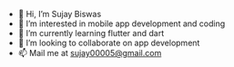 - 👋 Hi, I’m Sujay Biswas
- 👀 I’m interested in mobile app development and coding
- 🌱 I’m currently learning flutter and dart
- 💞️ I’m looking to collaborate on app development
- 📫 Mail me at sujay00005@gmail.com

<!---
sujay00005/sujay00005 is a ✨ special ✨ repository because its `README.md` (this file) appears on your GitHub profile.
You can click the Preview link to take a look at your changes.
--->
